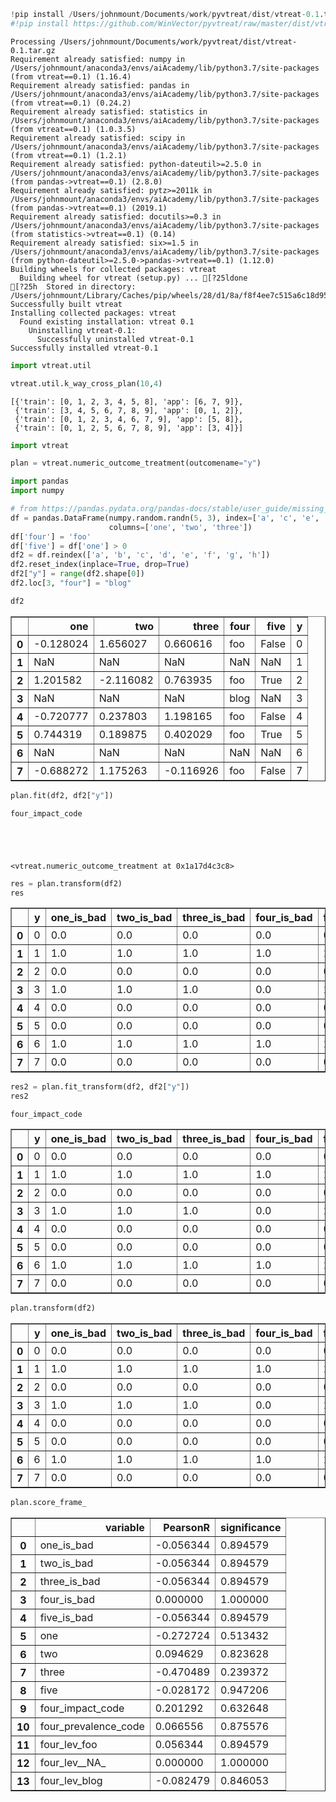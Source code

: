 

```python
!pip install /Users/johnmount/Documents/work/pyvtreat/dist/vtreat-0.1.tar.gz
#!pip install https://github.com/WinVector/pyvtreat/raw/master/dist/vtreat-0.1.tar.gz
```

    Processing /Users/johnmount/Documents/work/pyvtreat/dist/vtreat-0.1.tar.gz
    Requirement already satisfied: numpy in /Users/johnmount/anaconda3/envs/aiAcademy/lib/python3.7/site-packages (from vtreat==0.1) (1.16.4)
    Requirement already satisfied: pandas in /Users/johnmount/anaconda3/envs/aiAcademy/lib/python3.7/site-packages (from vtreat==0.1) (0.24.2)
    Requirement already satisfied: statistics in /Users/johnmount/anaconda3/envs/aiAcademy/lib/python3.7/site-packages (from vtreat==0.1) (1.0.3.5)
    Requirement already satisfied: scipy in /Users/johnmount/anaconda3/envs/aiAcademy/lib/python3.7/site-packages (from vtreat==0.1) (1.2.1)
    Requirement already satisfied: python-dateutil>=2.5.0 in /Users/johnmount/anaconda3/envs/aiAcademy/lib/python3.7/site-packages (from pandas->vtreat==0.1) (2.8.0)
    Requirement already satisfied: pytz>=2011k in /Users/johnmount/anaconda3/envs/aiAcademy/lib/python3.7/site-packages (from pandas->vtreat==0.1) (2019.1)
    Requirement already satisfied: docutils>=0.3 in /Users/johnmount/anaconda3/envs/aiAcademy/lib/python3.7/site-packages (from statistics->vtreat==0.1) (0.14)
    Requirement already satisfied: six>=1.5 in /Users/johnmount/anaconda3/envs/aiAcademy/lib/python3.7/site-packages (from python-dateutil>=2.5.0->pandas->vtreat==0.1) (1.12.0)
    Building wheels for collected packages: vtreat
      Building wheel for vtreat (setup.py) ... [?25ldone
    [?25h  Stored in directory: /Users/johnmount/Library/Caches/pip/wheels/28/d1/8a/f8f4ee7c515a6c18d95d64f4d49327fe498b9e6e23d04c7159
    Successfully built vtreat
    Installing collected packages: vtreat
      Found existing installation: vtreat 0.1
        Uninstalling vtreat-0.1:
          Successfully uninstalled vtreat-0.1
    Successfully installed vtreat-0.1



```python
import vtreat.util
```


```python
vtreat.util.k_way_cross_plan(10,4)
```




    [{'train': [0, 1, 2, 3, 4, 5, 8], 'app': [6, 7, 9]},
     {'train': [3, 4, 5, 6, 7, 8, 9], 'app': [0, 1, 2]},
     {'train': [0, 1, 2, 3, 4, 6, 7, 9], 'app': [5, 8]},
     {'train': [0, 1, 2, 5, 6, 7, 8, 9], 'app': [3, 4]}]




```python
import vtreat
```


```python
plan = vtreat.numeric_outcome_treatment(outcomename="y")
```


```python
import pandas
import numpy
```


```python
# from https://pandas.pydata.org/pandas-docs/stable/user_guide/missing_data.html
df = pandas.DataFrame(numpy.random.randn(5, 3), index=['a', 'c', 'e', 'f', 'h'],
                      columns=['one', 'two', 'three'])
df['four'] = 'foo'
df['five'] = df['one'] > 0
df2 = df.reindex(['a', 'b', 'c', 'd', 'e', 'f', 'g', 'h'])
df2.reset_index(inplace=True, drop=True)
df2["y"] = range(df2.shape[0])
df2.loc[3, "four"] = "blog"
```


```python
df2
```




<div>
<style scoped>
    .dataframe tbody tr th:only-of-type {
        vertical-align: middle;
    }

    .dataframe tbody tr th {
        vertical-align: top;
    }

    .dataframe thead th {
        text-align: right;
    }
</style>
<table border="1" class="dataframe">
  <thead>
    <tr style="text-align: right;">
      <th></th>
      <th>one</th>
      <th>two</th>
      <th>three</th>
      <th>four</th>
      <th>five</th>
      <th>y</th>
    </tr>
  </thead>
  <tbody>
    <tr>
      <th>0</th>
      <td>-0.128024</td>
      <td>1.656027</td>
      <td>0.660616</td>
      <td>foo</td>
      <td>False</td>
      <td>0</td>
    </tr>
    <tr>
      <th>1</th>
      <td>NaN</td>
      <td>NaN</td>
      <td>NaN</td>
      <td>NaN</td>
      <td>NaN</td>
      <td>1</td>
    </tr>
    <tr>
      <th>2</th>
      <td>1.201582</td>
      <td>-2.116082</td>
      <td>0.763935</td>
      <td>foo</td>
      <td>True</td>
      <td>2</td>
    </tr>
    <tr>
      <th>3</th>
      <td>NaN</td>
      <td>NaN</td>
      <td>NaN</td>
      <td>blog</td>
      <td>NaN</td>
      <td>3</td>
    </tr>
    <tr>
      <th>4</th>
      <td>-0.720777</td>
      <td>0.237803</td>
      <td>1.198165</td>
      <td>foo</td>
      <td>False</td>
      <td>4</td>
    </tr>
    <tr>
      <th>5</th>
      <td>0.744319</td>
      <td>0.189875</td>
      <td>0.402029</td>
      <td>foo</td>
      <td>True</td>
      <td>5</td>
    </tr>
    <tr>
      <th>6</th>
      <td>NaN</td>
      <td>NaN</td>
      <td>NaN</td>
      <td>NaN</td>
      <td>NaN</td>
      <td>6</td>
    </tr>
    <tr>
      <th>7</th>
      <td>-0.688272</td>
      <td>1.175263</td>
      <td>-0.116926</td>
      <td>foo</td>
      <td>False</td>
      <td>7</td>
    </tr>
  </tbody>
</table>
</div>




```python
plan.fit(df2, df2["y"])
```

    four_impact_code





    <vtreat.numeric_outcome_treatment at 0x1a17d4c3c8>




```python
res = plan.transform(df2)
res
```




<div>
<style scoped>
    .dataframe tbody tr th:only-of-type {
        vertical-align: middle;
    }

    .dataframe tbody tr th {
        vertical-align: top;
    }

    .dataframe thead th {
        text-align: right;
    }
</style>
<table border="1" class="dataframe">
  <thead>
    <tr style="text-align: right;">
      <th></th>
      <th>y</th>
      <th>one_is_bad</th>
      <th>two_is_bad</th>
      <th>three_is_bad</th>
      <th>four_is_bad</th>
      <th>five_is_bad</th>
      <th>one</th>
      <th>two</th>
      <th>three</th>
      <th>five</th>
      <th>four_impact_code</th>
      <th>four_prevalence_code</th>
      <th>four_lev_foo</th>
      <th>four_lev__NA_</th>
      <th>four_lev_blog</th>
    </tr>
  </thead>
  <tbody>
    <tr>
      <th>0</th>
      <td>0</td>
      <td>0.0</td>
      <td>0.0</td>
      <td>0.0</td>
      <td>0.0</td>
      <td>0.0</td>
      <td>-0.128024</td>
      <td>1.656027</td>
      <td>0.660616</td>
      <td>0.0</td>
      <td>0.007347</td>
      <td>0.500</td>
      <td>1</td>
      <td>0</td>
      <td>0</td>
    </tr>
    <tr>
      <th>1</th>
      <td>1</td>
      <td>1.0</td>
      <td>1.0</td>
      <td>1.0</td>
      <td>1.0</td>
      <td>1.0</td>
      <td>0.081766</td>
      <td>0.228577</td>
      <td>0.581564</td>
      <td>0.4</td>
      <td>0.000000</td>
      <td>0.125</td>
      <td>0</td>
      <td>1</td>
      <td>0</td>
    </tr>
    <tr>
      <th>2</th>
      <td>2</td>
      <td>0.0</td>
      <td>0.0</td>
      <td>0.0</td>
      <td>0.0</td>
      <td>0.0</td>
      <td>1.201582</td>
      <td>-2.116082</td>
      <td>0.763935</td>
      <td>1.0</td>
      <td>0.007347</td>
      <td>0.500</td>
      <td>1</td>
      <td>0</td>
      <td>0</td>
    </tr>
    <tr>
      <th>3</th>
      <td>3</td>
      <td>1.0</td>
      <td>1.0</td>
      <td>1.0</td>
      <td>0.0</td>
      <td>1.0</td>
      <td>0.081766</td>
      <td>0.228577</td>
      <td>0.581564</td>
      <td>0.4</td>
      <td>0.000000</td>
      <td>0.000</td>
      <td>0</td>
      <td>0</td>
      <td>1</td>
    </tr>
    <tr>
      <th>4</th>
      <td>4</td>
      <td>0.0</td>
      <td>0.0</td>
      <td>0.0</td>
      <td>0.0</td>
      <td>0.0</td>
      <td>-0.720777</td>
      <td>0.237803</td>
      <td>1.198165</td>
      <td>0.0</td>
      <td>0.007347</td>
      <td>0.500</td>
      <td>1</td>
      <td>0</td>
      <td>0</td>
    </tr>
    <tr>
      <th>5</th>
      <td>5</td>
      <td>0.0</td>
      <td>0.0</td>
      <td>0.0</td>
      <td>0.0</td>
      <td>0.0</td>
      <td>0.744319</td>
      <td>0.189875</td>
      <td>0.402029</td>
      <td>1.0</td>
      <td>0.007347</td>
      <td>0.500</td>
      <td>1</td>
      <td>0</td>
      <td>0</td>
    </tr>
    <tr>
      <th>6</th>
      <td>6</td>
      <td>1.0</td>
      <td>1.0</td>
      <td>1.0</td>
      <td>1.0</td>
      <td>1.0</td>
      <td>0.081766</td>
      <td>0.228577</td>
      <td>0.581564</td>
      <td>0.4</td>
      <td>0.000000</td>
      <td>0.125</td>
      <td>0</td>
      <td>1</td>
      <td>0</td>
    </tr>
    <tr>
      <th>7</th>
      <td>7</td>
      <td>0.0</td>
      <td>0.0</td>
      <td>0.0</td>
      <td>0.0</td>
      <td>0.0</td>
      <td>-0.688272</td>
      <td>1.175263</td>
      <td>-0.116926</td>
      <td>0.0</td>
      <td>0.007347</td>
      <td>0.500</td>
      <td>1</td>
      <td>0</td>
      <td>0</td>
    </tr>
  </tbody>
</table>
</div>




```python
res2 = plan.fit_transform(df2, df2["y"])
res2
```

    four_impact_code





<div>
<style scoped>
    .dataframe tbody tr th:only-of-type {
        vertical-align: middle;
    }

    .dataframe tbody tr th {
        vertical-align: top;
    }

    .dataframe thead th {
        text-align: right;
    }
</style>
<table border="1" class="dataframe">
  <thead>
    <tr style="text-align: right;">
      <th></th>
      <th>y</th>
      <th>one_is_bad</th>
      <th>two_is_bad</th>
      <th>three_is_bad</th>
      <th>four_is_bad</th>
      <th>five_is_bad</th>
      <th>one</th>
      <th>two</th>
      <th>three</th>
      <th>five</th>
      <th>four_impact_code</th>
      <th>four_prevalence_code</th>
      <th>four_lev_foo</th>
      <th>four_lev__NA_</th>
      <th>four_lev_blog</th>
    </tr>
  </thead>
  <tbody>
    <tr>
      <th>0</th>
      <td>0</td>
      <td>0.0</td>
      <td>0.0</td>
      <td>0.0</td>
      <td>0.0</td>
      <td>0.0</td>
      <td>-0.128024</td>
      <td>1.656027</td>
      <td>0.660616</td>
      <td>0.0</td>
      <td>0.086957</td>
      <td>0.500</td>
      <td>1</td>
      <td>0</td>
      <td>0</td>
    </tr>
    <tr>
      <th>1</th>
      <td>1</td>
      <td>1.0</td>
      <td>1.0</td>
      <td>1.0</td>
      <td>1.0</td>
      <td>1.0</td>
      <td>0.081766</td>
      <td>0.228577</td>
      <td>0.581564</td>
      <td>0.4</td>
      <td>0.000000</td>
      <td>0.125</td>
      <td>0</td>
      <td>1</td>
      <td>0</td>
    </tr>
    <tr>
      <th>2</th>
      <td>2</td>
      <td>0.0</td>
      <td>0.0</td>
      <td>0.0</td>
      <td>0.0</td>
      <td>0.0</td>
      <td>1.201582</td>
      <td>-2.116082</td>
      <td>0.763935</td>
      <td>1.0</td>
      <td>0.024096</td>
      <td>0.500</td>
      <td>1</td>
      <td>0</td>
      <td>0</td>
    </tr>
    <tr>
      <th>3</th>
      <td>3</td>
      <td>1.0</td>
      <td>1.0</td>
      <td>1.0</td>
      <td>0.0</td>
      <td>1.0</td>
      <td>0.081766</td>
      <td>0.228577</td>
      <td>0.581564</td>
      <td>0.4</td>
      <td>0.000000</td>
      <td>0.000</td>
      <td>0</td>
      <td>0</td>
      <td>1</td>
    </tr>
    <tr>
      <th>4</th>
      <td>4</td>
      <td>0.0</td>
      <td>0.0</td>
      <td>0.0</td>
      <td>0.0</td>
      <td>0.0</td>
      <td>-0.720777</td>
      <td>0.237803</td>
      <td>1.198165</td>
      <td>0.0</td>
      <td>0.024096</td>
      <td>0.500</td>
      <td>1</td>
      <td>0</td>
      <td>0</td>
    </tr>
    <tr>
      <th>5</th>
      <td>5</td>
      <td>0.0</td>
      <td>0.0</td>
      <td>0.0</td>
      <td>0.0</td>
      <td>0.0</td>
      <td>0.744319</td>
      <td>0.189875</td>
      <td>0.402029</td>
      <td>1.0</td>
      <td>-0.001156</td>
      <td>0.500</td>
      <td>1</td>
      <td>0</td>
      <td>0</td>
    </tr>
    <tr>
      <th>6</th>
      <td>6</td>
      <td>1.0</td>
      <td>1.0</td>
      <td>1.0</td>
      <td>1.0</td>
      <td>1.0</td>
      <td>0.081766</td>
      <td>0.228577</td>
      <td>0.581564</td>
      <td>0.4</td>
      <td>0.000000</td>
      <td>0.125</td>
      <td>0</td>
      <td>1</td>
      <td>0</td>
    </tr>
    <tr>
      <th>7</th>
      <td>7</td>
      <td>0.0</td>
      <td>0.0</td>
      <td>0.0</td>
      <td>0.0</td>
      <td>0.0</td>
      <td>-0.688272</td>
      <td>1.175263</td>
      <td>-0.116926</td>
      <td>0.0</td>
      <td>0.147924</td>
      <td>0.500</td>
      <td>1</td>
      <td>0</td>
      <td>0</td>
    </tr>
  </tbody>
</table>
</div>




```python
plan.transform(df2)
```




<div>
<style scoped>
    .dataframe tbody tr th:only-of-type {
        vertical-align: middle;
    }

    .dataframe tbody tr th {
        vertical-align: top;
    }

    .dataframe thead th {
        text-align: right;
    }
</style>
<table border="1" class="dataframe">
  <thead>
    <tr style="text-align: right;">
      <th></th>
      <th>y</th>
      <th>one_is_bad</th>
      <th>two_is_bad</th>
      <th>three_is_bad</th>
      <th>four_is_bad</th>
      <th>five_is_bad</th>
      <th>one</th>
      <th>two</th>
      <th>three</th>
      <th>five</th>
      <th>four_impact_code</th>
      <th>four_prevalence_code</th>
      <th>four_lev_foo</th>
      <th>four_lev__NA_</th>
      <th>four_lev_blog</th>
    </tr>
  </thead>
  <tbody>
    <tr>
      <th>0</th>
      <td>0</td>
      <td>0.0</td>
      <td>0.0</td>
      <td>0.0</td>
      <td>0.0</td>
      <td>0.0</td>
      <td>-0.128024</td>
      <td>1.656027</td>
      <td>0.660616</td>
      <td>0.0</td>
      <td>0.007347</td>
      <td>0.500</td>
      <td>1</td>
      <td>0</td>
      <td>0</td>
    </tr>
    <tr>
      <th>1</th>
      <td>1</td>
      <td>1.0</td>
      <td>1.0</td>
      <td>1.0</td>
      <td>1.0</td>
      <td>1.0</td>
      <td>0.081766</td>
      <td>0.228577</td>
      <td>0.581564</td>
      <td>0.4</td>
      <td>0.000000</td>
      <td>0.125</td>
      <td>0</td>
      <td>1</td>
      <td>0</td>
    </tr>
    <tr>
      <th>2</th>
      <td>2</td>
      <td>0.0</td>
      <td>0.0</td>
      <td>0.0</td>
      <td>0.0</td>
      <td>0.0</td>
      <td>1.201582</td>
      <td>-2.116082</td>
      <td>0.763935</td>
      <td>1.0</td>
      <td>0.007347</td>
      <td>0.500</td>
      <td>1</td>
      <td>0</td>
      <td>0</td>
    </tr>
    <tr>
      <th>3</th>
      <td>3</td>
      <td>1.0</td>
      <td>1.0</td>
      <td>1.0</td>
      <td>0.0</td>
      <td>1.0</td>
      <td>0.081766</td>
      <td>0.228577</td>
      <td>0.581564</td>
      <td>0.4</td>
      <td>0.000000</td>
      <td>0.000</td>
      <td>0</td>
      <td>0</td>
      <td>1</td>
    </tr>
    <tr>
      <th>4</th>
      <td>4</td>
      <td>0.0</td>
      <td>0.0</td>
      <td>0.0</td>
      <td>0.0</td>
      <td>0.0</td>
      <td>-0.720777</td>
      <td>0.237803</td>
      <td>1.198165</td>
      <td>0.0</td>
      <td>0.007347</td>
      <td>0.500</td>
      <td>1</td>
      <td>0</td>
      <td>0</td>
    </tr>
    <tr>
      <th>5</th>
      <td>5</td>
      <td>0.0</td>
      <td>0.0</td>
      <td>0.0</td>
      <td>0.0</td>
      <td>0.0</td>
      <td>0.744319</td>
      <td>0.189875</td>
      <td>0.402029</td>
      <td>1.0</td>
      <td>0.007347</td>
      <td>0.500</td>
      <td>1</td>
      <td>0</td>
      <td>0</td>
    </tr>
    <tr>
      <th>6</th>
      <td>6</td>
      <td>1.0</td>
      <td>1.0</td>
      <td>1.0</td>
      <td>1.0</td>
      <td>1.0</td>
      <td>0.081766</td>
      <td>0.228577</td>
      <td>0.581564</td>
      <td>0.4</td>
      <td>0.000000</td>
      <td>0.125</td>
      <td>0</td>
      <td>1</td>
      <td>0</td>
    </tr>
    <tr>
      <th>7</th>
      <td>7</td>
      <td>0.0</td>
      <td>0.0</td>
      <td>0.0</td>
      <td>0.0</td>
      <td>0.0</td>
      <td>-0.688272</td>
      <td>1.175263</td>
      <td>-0.116926</td>
      <td>0.0</td>
      <td>0.007347</td>
      <td>0.500</td>
      <td>1</td>
      <td>0</td>
      <td>0</td>
    </tr>
  </tbody>
</table>
</div>




```python
plan.score_frame_
```




<div>
<style scoped>
    .dataframe tbody tr th:only-of-type {
        vertical-align: middle;
    }

    .dataframe tbody tr th {
        vertical-align: top;
    }

    .dataframe thead th {
        text-align: right;
    }
</style>
<table border="1" class="dataframe">
  <thead>
    <tr style="text-align: right;">
      <th></th>
      <th>variable</th>
      <th>PearsonR</th>
      <th>significance</th>
    </tr>
  </thead>
  <tbody>
    <tr>
      <th>0</th>
      <td>one_is_bad</td>
      <td>-0.056344</td>
      <td>0.894579</td>
    </tr>
    <tr>
      <th>1</th>
      <td>two_is_bad</td>
      <td>-0.056344</td>
      <td>0.894579</td>
    </tr>
    <tr>
      <th>2</th>
      <td>three_is_bad</td>
      <td>-0.056344</td>
      <td>0.894579</td>
    </tr>
    <tr>
      <th>3</th>
      <td>four_is_bad</td>
      <td>0.000000</td>
      <td>1.000000</td>
    </tr>
    <tr>
      <th>4</th>
      <td>five_is_bad</td>
      <td>-0.056344</td>
      <td>0.894579</td>
    </tr>
    <tr>
      <th>5</th>
      <td>one</td>
      <td>-0.272724</td>
      <td>0.513432</td>
    </tr>
    <tr>
      <th>6</th>
      <td>two</td>
      <td>0.094629</td>
      <td>0.823628</td>
    </tr>
    <tr>
      <th>7</th>
      <td>three</td>
      <td>-0.470489</td>
      <td>0.239372</td>
    </tr>
    <tr>
      <th>8</th>
      <td>five</td>
      <td>-0.028172</td>
      <td>0.947206</td>
    </tr>
    <tr>
      <th>9</th>
      <td>four_impact_code</td>
      <td>0.201292</td>
      <td>0.632648</td>
    </tr>
    <tr>
      <th>10</th>
      <td>four_prevalence_code</td>
      <td>0.066556</td>
      <td>0.875576</td>
    </tr>
    <tr>
      <th>11</th>
      <td>four_lev_foo</td>
      <td>0.056344</td>
      <td>0.894579</td>
    </tr>
    <tr>
      <th>12</th>
      <td>four_lev__NA_</td>
      <td>0.000000</td>
      <td>1.000000</td>
    </tr>
    <tr>
      <th>13</th>
      <td>four_lev_blog</td>
      <td>-0.082479</td>
      <td>0.846053</td>
    </tr>
  </tbody>
</table>
</div>




```python

```
